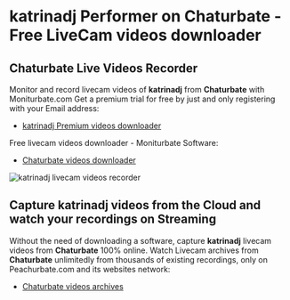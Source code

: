 # katrinadj Performer on Chaturbate - Free LiveCam videos downloader

## Chaturbate Live Videos Recorder

Monitor and record livecam videos of **katrinadj** from **Chaturbate** with Moniturbate.com
Get a premium trial for free by just and only registering with your Email address:
* [katrinadj Premium videos downloader](https://moniturbate.com/request-demo-licence-key.html)

Free livecam videos downloader - Moniturbate Software:
* [Chaturbate videos downloader](https://moniturbate.com/moniturbate-download-software.html)

![katrinadj livecam videos recorder](https://peachurnet.com/templates/moniturbate-software.png)


## Capture katrinadj videos from the Cloud and watch your recordings on Streaming

Without the need of downloading a software, capture **katrinadj** livecam videos from **Chaturbate** 100% online.
Watch Livecam archives from **Chaturbate** unlimitedly from thousands of existing recordings, only on Peachurbate.com and its websites network:
* [Chaturbate videos archives](https://peachurnet.com/)